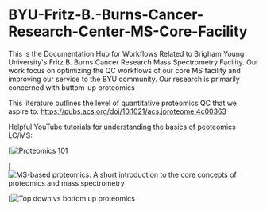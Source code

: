 # BYU-Fritz-B.-Burns-Cancer-Research-Center-MS-Core-Facility
This is the Documentation Hub for Workflows Related to Brigham Young University's Fritz B. Burns Cancer Research Mass Spectrometry Facility. Our work focus on optimizing the QC workflows of our core MS facility and improving our service to the BYU community. Our research is primarily concerned with buttom-up proteomics 

This literature outlines the level of quantitative proteomics QC that we aspire to: https://pubs.acs.org/doi/10.1021/acs.jproteome.4c00363 

Helpful YouTube tutorials for understanding the basics of peoteomics LC/MS: 

[![Proteomics 101](https://www.youtube.com/watch?v=loqUmQzTt8g)

[![MS-based proteomics: A short introduction to the core concepts of proteomics and mass spectrometry](https://www.youtube.com/watch?v=wx4F6kGy1Fs)

[![Top down vs bottom up proteomics](https://www.youtube.com/watch?v=NeMA3RFFLIw)
